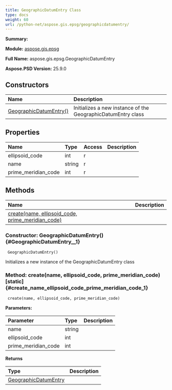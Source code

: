 ```yaml
---
title: GeographicDatumEntry Class
type: docs
weight: 60
url: /python-net/aspose.gis.epsg/geographicdatumentry/
---
```


**Summary:** 

**Module:** [aspose.gis.epsg](/psd/python-net/aspose.gis.epsg/)

**Full Name:** aspose.gis.epsg.GeographicDatumEntry

**Aspose.PSD Version:** 25.9.0

## **Constructors**
| **Name** | **Description** |
| :- | :- |
| [GeographicDatumEntry()](#GeographicDatumEntry__1) | Initializes a new instance of the GeographicDatumEntry class |
## **Properties**
| **Name** | **Type** | **Access** | **Description** |
| :- | :- | :- | :- |
| ellipsoid_code | int | r |    |
| name | string | r |    |
| prime_meridian_code | int | r |    |
## **Methods**
| **Name** | **Description** |
| :- | :- |
| [create(name, ellipsoid_code, prime_meridian_code)](#create_name_ellipsoid_code_prime_meridian_code_1) |    |


### Constructor: GeographicDatumEntry() {#GeographicDatumEntry__1}


```
 GeographicDatumEntry() 
```

Initializes a new instance of the GeographicDatumEntry class

### Method: create(name, ellipsoid_code, prime_meridian_code)  [static] {#create_name_ellipsoid_code_prime_meridian_code_1}


```
 create(name, ellipsoid_code, prime_meridian_code) 
```

  

**Parameters:**

| Parameter | Type | Description |
| :- | :- | :- |
| name | string |  |
| ellipsoid_code | int |  |
| prime_meridian_code | int |  |

**Returns**

| Type | Description |
| :- | :- |
| [GeographicDatumEntry](/psd/python-net/aspose.gis.epsg/geographicdatumentry) |  |


